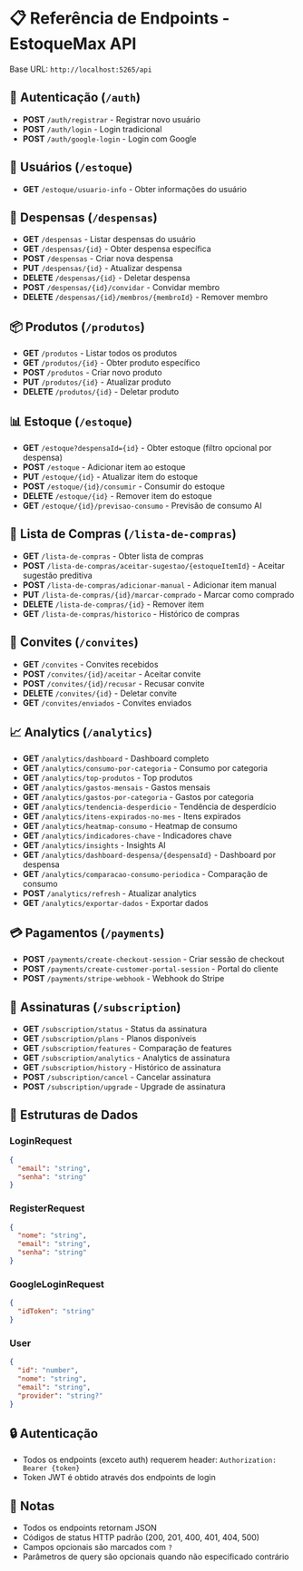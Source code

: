 # 📋 Referência de Endpoints - EstoqueMax API

Base URL: `http://localhost:5265/api`

## 🔐 Autenticação (`/auth`)
- **POST** `/auth/registrar` - Registrar novo usuário
- **POST** `/auth/login` - Login tradicional
- **POST** `/auth/google-login` - Login com Google

## 👤 Usuários (`/estoque`)
- **GET** `/estoque/usuario-info` - Obter informações do usuário

## 🏪 Despensas (`/despensas`)
- **GET** `/despensas` - Listar despensas do usuário
- **GET** `/despensas/{id}` - Obter despensa específica
- **POST** `/despensas` - Criar nova despensa
- **PUT** `/despensas/{id}` - Atualizar despensa
- **DELETE** `/despensas/{id}` - Deletar despensa
- **POST** `/despensas/{id}/convidar` - Convidar membro
- **DELETE** `/despensas/{id}/membros/{membroId}` - Remover membro

## 📦 Produtos (`/produtos`)
- **GET** `/produtos` - Listar todos os produtos
- **GET** `/produtos/{id}` - Obter produto específico
- **POST** `/produtos` - Criar novo produto
- **PUT** `/produtos/{id}` - Atualizar produto
- **DELETE** `/produtos/{id}` - Deletar produto

## 📊 Estoque (`/estoque`)
- **GET** `/estoque?despensaId={id}` - Obter estoque (filtro opcional por despensa)
- **POST** `/estoque` - Adicionar item ao estoque
- **PUT** `/estoque/{id}` - Atualizar item do estoque
- **POST** `/estoque/{id}/consumir` - Consumir do estoque
- **DELETE** `/estoque/{id}` - Remover item do estoque
- **GET** `/estoque/{id}/previsao-consumo` - Previsão de consumo AI

## 🛒 Lista de Compras (`/lista-de-compras`)
- **GET** `/lista-de-compras` - Obter lista de compras
- **POST** `/lista-de-compras/aceitar-sugestao/{estoqueItemId}` - Aceitar sugestão preditiva
- **POST** `/lista-de-compras/adicionar-manual` - Adicionar item manual
- **PUT** `/lista-de-compras/{id}/marcar-comprado` - Marcar como comprado
- **DELETE** `/lista-de-compras/{id}` - Remover item
- **GET** `/lista-de-compras/historico` - Histórico de compras

## 📨 Convites (`/convites`)
- **GET** `/convites` - Convites recebidos
- **POST** `/convites/{id}/aceitar` - Aceitar convite
- **POST** `/convites/{id}/recusar` - Recusar convite
- **DELETE** `/convites/{id}` - Deletar convite
- **GET** `/convites/enviados` - Convites enviados

## 📈 Analytics (`/analytics`)
- **GET** `/analytics/dashboard` - Dashboard completo
- **GET** `/analytics/consumo-por-categoria` - Consumo por categoria
- **GET** `/analytics/top-produtos` - Top produtos
- **GET** `/analytics/gastos-mensais` - Gastos mensais
- **GET** `/analytics/gastos-por-categoria` - Gastos por categoria
- **GET** `/analytics/tendencia-desperdicio` - Tendência de desperdício
- **GET** `/analytics/itens-expirados-no-mes` - Itens expirados
- **GET** `/analytics/heatmap-consumo` - Heatmap de consumo
- **GET** `/analytics/indicadores-chave` - Indicadores chave
- **GET** `/analytics/insights` - Insights AI
- **GET** `/analytics/dashboard-despensa/{despensaId}` - Dashboard por despensa
- **GET** `/analytics/comparacao-consumo-periodica` - Comparação de consumo
- **POST** `/analytics/refresh` - Atualizar analytics
- **GET** `/analytics/exportar-dados` - Exportar dados

## 💳 Pagamentos (`/payments`)
- **POST** `/payments/create-checkout-session` - Criar sessão de checkout
- **POST** `/payments/create-customer-portal-session` - Portal do cliente
- **POST** `/payments/stripe-webhook` - Webhook do Stripe

## 🔔 Assinaturas (`/subscription`)
- **GET** `/subscription/status` - Status da assinatura
- **GET** `/subscription/plans` - Planos disponíveis
- **GET** `/subscription/features` - Comparação de features
- **GET** `/subscription/analytics` - Analytics de assinatura
- **GET** `/subscription/history` - Histórico de assinatura
- **POST** `/subscription/cancel` - Cancelar assinatura
- **POST** `/subscription/upgrade` - Upgrade de assinatura

## 🔧 Estruturas de Dados

### LoginRequest
```json
{
  "email": "string",
  "senha": "string"
}
```

### RegisterRequest
```json
{
  "nome": "string",
  "email": "string",
  "senha": "string"
}
```

### GoogleLoginRequest
```json
{
  "idToken": "string"
}
```

### User
```json
{
  "id": "number",
  "nome": "string",
  "email": "string",
  "provider": "string?"
}
```

## 🔒 Autenticação
- Todos os endpoints (exceto auth) requerem header: `Authorization: Bearer {token}`
- Token JWT é obtido através dos endpoints de login

## 📝 Notas
- Todos os endpoints retornam JSON
- Códigos de status HTTP padrão (200, 201, 400, 401, 404, 500)
- Campos opcionais são marcados com `?`
- Parâmetros de query são opcionais quando não especificado contrário 
